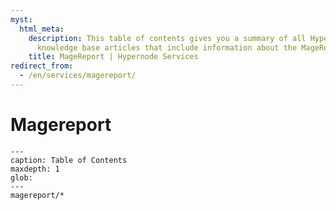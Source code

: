 ```yaml
---
myst:
  html_meta:
    description: This table of contents gives you a summary of all Hypernode platform
      knowledge base articles that include information about the MageReport.
    title: MageReport | Hypernode Services
redirect_from:
  - /en/services/magereport/
---
```


# Magereport

```{toctree}
---
caption: Table of Contents
maxdepth: 1
glob:
---
magereport/*
```
